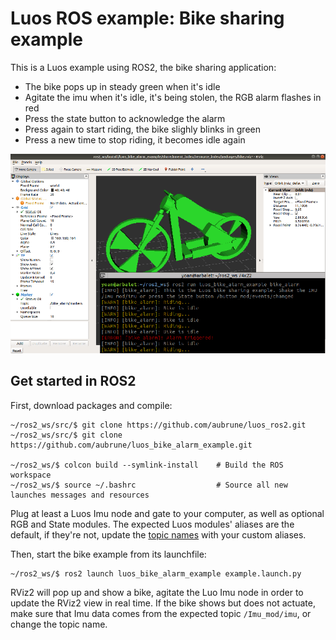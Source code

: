 # Luos ROS example: Bike sharing example

This is a Luos example using ROS2, the bike sharing application:

* The bike pops up in steady green when it's idle
* Agitate the imu when it's idle, it's being stolen, the RGB alarm flashes in red
* Press the state button to acknowledge the alarm
* Press again to start riding, the bike slighly blinks in green
* Press a new time to stop riding, it becomes idle again

![Bike sharing example](./doc/img/rviz.png)

## Get started in ROS2
First, download packages and compile:
```
~/ros2_ws/src/$ git clone https://github.com/aubrune/luos_ros2.git
~/ros2_ws/src/$ git clone https://github.com/aubrune/luos_bike_alarm_example.git

~/ros2_ws/$ colcon build --symlink-install    # Build the ROS workspace
~/ros2_ws/$ source ~/.bashrc                  # Source all new launches messages and resources
```

Plug at least a Luos Imu node and gate to your computer, as well as optional RGB and State modules. The expected Luos modules' aliases are the default, if they're not, update the [topic names](./luos_bike_alarm_example/bike_alarm.py#L12) with your custom aliases.

Then, start the bike example from its launchfile:
```
~/ros2_ws/$ ros2 launch luos_bike_alarm_example example.launch.py
```

RViz2 will pop up and show a bike, agitate the Luo Imu node in order to update the RViz2 view in real time. If the bike shows but does not actuate, make sure that Imu data comes from the expected topic `/Imu_mod/imu`, or change the topic name.
